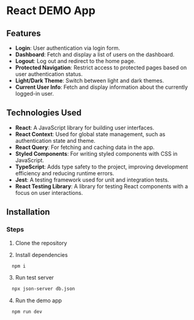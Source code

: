 # React DEMO App

## Features

-   **Login**: User authentication via login form.
-   **Dashboard**: Fetch and display a list of users on the dashboard.
-   **Logout**: Log out and redirect to the home page.
-   **Protected Navigation**: Restrict access to protected pages based on user authentication status.
-   **Light/Dark Theme**: Switch between light and dark themes.
-   **Current User Info**: Fetch and display information about the currently logged-in user.

## Technologies Used

-   **React**: A JavaScript library for building user interfaces.
-   **React Context**: Used for global state management, such as authentication state and theme.
-   **React Query**: For fetching and caching data in the app.
-   **Styled Components**: For writing styled components with CSS in JavaScript.
-   **TypeScript**: Adds type safety to the project, improving development efficiency and reducing runtime errors.
-   **Jest**: A testing framework used for unit and integration tests.
-   **React Testing Library**: A library for testing React components with a focus on user interactions.

## Installation

### Steps

1. Clone the repository

2. Install dependencies

```bash
  npm i
```

3. Run test server

```bash
  npx json-server db.json
```

4. Run the demo app

```bash
  npm run dev
```

